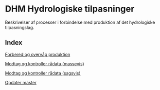 # DHM Hydrologiske tilpasninger #

Beskrivelser af processer i forbindelse med produktion af det hydrologiske tilpasningslag.

## Index ##

[Forbered og overvåg produktion](forbered_produktion.md)

[Modtag og kontroller rådata (massevis)](modtagekontrol_massevis.md)

[Modtag og kontroller rådata (sagsvis)](modtagekontrol_sagsvis.md)

[Opdater master](opdater_databaser.md)
